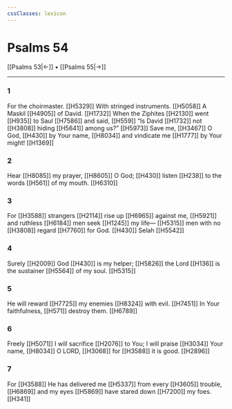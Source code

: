 ```yaml
---
cssClasses: lexicon
---
```


# Psalms 54

[[Psalms 53|←]] • [[Psalms 55|→]]

---

### 1
For the choirmaster. [[H5329]] With stringed instruments. [[H5058]] A Maskil [[H4905]] of David. [[H1732]] When the Ziphites [[H2130]] went [[H935]] to Saul [[H7586]] and said, [[H559]] “Is David [[H1732]] not [[H3808]] hiding [[H5641]] among us?” [[H5973]] Save me, [[H3467]] O God, [[H430]] by Your name, [[H8034]] and vindicate me [[H1777]] by Your might! [[H1369]]

### 2
Hear [[H8085]] my prayer, [[H8605]] O God; [[H430]] listen [[H238]] to the words [[H561]] of my mouth. [[H6310]]

### 3
For [[H3588]] strangers [[H2114]] rise up [[H6965]] against me, [[H5921]] and ruthless [[H6184]] men seek [[H1245]] my life— [[H5315]] men with no [[H3808]] regard [[H7760]] for God. [[H430]] Selah [[H5542]]

### 4
Surely [[H2009]] God [[H430]] is my helper; [[H5826]] the Lord [[H136]] is the sustainer [[H5564]] of my soul. [[H5315]]

### 5
He will reward [[H7725]] my enemies [[H8324]] with evil. [[H7451]] In Your faithfulness, [[H571]] destroy them. [[H6789]]

### 6
Freely [[H5071]] I will sacrifice [[H2076]] to You;  I will praise [[H3034]] Your name, [[H8034]] O LORD, [[H3068]] for [[H3588]] it is good. [[H2896]]

### 7
For [[H3588]] He has delivered me [[H5337]] from every [[H3605]] trouble, [[H6869]] and my eyes [[H5869]] have stared down [[H7200]] my foes. [[H341]]

